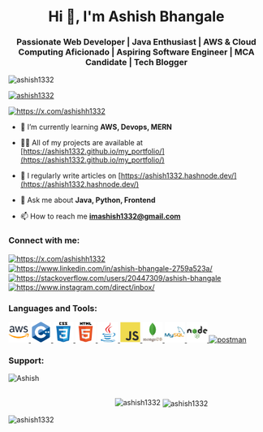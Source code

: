 <h1 align="center">Hi 👋, I'm Ashish Bhangale</h1>
<h3 align="center">Passionate Web Developer | Java Enthusiast | AWS & Cloud Computing Aficionado | Aspiring Software Engineer | MCA Candidate | Tech Blogger</h3>

<p align="left"> <img src="https://komarev.com/ghpvc/?username=ashish1332&label=Profile%20views&color=0e75b6&style=flat" alt="ashish1332" /> </p>

<p align="left"> <a href="https://github.com/ryo-ma/github-profile-trophy"><img src="https://github-profile-trophy.vercel.app/?username=ashish1332" alt="ashish1332" /></a> </p>

<p align="left"> <a href="https://twitter.com/https://x.com/ashishh1332" target="blank"><img src="https://img.shields.io/twitter/follow/https://x.com/ashishh1332?logo=twitter&style=for-the-badge" alt="https://x.com/ashishh1332" /></a> </p>

- 🌱 I’m currently learning **AWS, Devops, MERN**

- 👨‍💻 All of my projects are available at [https://ashish1332.github.io/my_portfolio/](https://ashish1332.github.io/my_portfolio/)

- 📝 I regularly write articles on [https://ashish1332.hashnode.dev/](https://ashish1332.hashnode.dev/)

- 💬 Ask me about **Java, Python, Frontend**

- 📫 How to reach me **imashish1332@gmail.com**

<h3 align="left">Connect with me:</h3>
<p align="left">
<a href="https://twitter.com/https://x.com/ashishh1332" target="blank"><img align="center" src="https://raw.githubusercontent.com/rahuldkjain/github-profile-readme-generator/master/src/images/icons/Social/twitter.svg" alt="https://x.com/ashishh1332" height="30" width="40" /></a>
<a href="https://linkedin.com/in/https://www.linkedin.com/in/ashish-bhangale-2759a523a/" target="blank"><img align="center" src="https://raw.githubusercontent.com/rahuldkjain/github-profile-readme-generator/master/src/images/icons/Social/linked-in-alt.svg" alt="https://www.linkedin.com/in/ashish-bhangale-2759a523a/" height="30" width="40" /></a>
<a href="https://stackoverflow.com/users/https://stackoverflow.com/users/20447309/ashish-bhangale" target="blank"><img align="center" src="https://raw.githubusercontent.com/rahuldkjain/github-profile-readme-generator/master/src/images/icons/Social/stack-overflow.svg" alt="https://stackoverflow.com/users/20447309/ashish-bhangale" height="30" width="40" /></a>
<a href="https://instagram.com/https://www.instagram.com/direct/inbox/" target="blank"><img align="center" src="https://raw.githubusercontent.com/rahuldkjain/github-profile-readme-generator/master/src/images/icons/Social/instagram.svg" alt="https://www.instagram.com/direct/inbox/" height="30" width="40" /></a>
</p>

<h3 align="left">Languages and Tools:</h3>
<p align="left"> <a href="https://aws.amazon.com" target="_blank" rel="noreferrer"> <img src="https://raw.githubusercontent.com/devicons/devicon/master/icons/amazonwebservices/amazonwebservices-original-wordmark.svg" alt="aws" width="40" height="40"/> </a> <a href="https://www.w3schools.com/cpp/" target="_blank" rel="noreferrer"> <img src="https://raw.githubusercontent.com/devicons/devicon/master/icons/cplusplus/cplusplus-original.svg" alt="cplusplus" width="40" height="40"/> </a> <a href="https://www.w3schools.com/css/" target="_blank" rel="noreferrer"> <img src="https://raw.githubusercontent.com/devicons/devicon/master/icons/css3/css3-original-wordmark.svg" alt="css3" width="40" height="40"/> </a> <a href="https://www.w3.org/html/" target="_blank" rel="noreferrer"> <img src="https://raw.githubusercontent.com/devicons/devicon/master/icons/html5/html5-original-wordmark.svg" alt="html5" width="40" height="40"/> </a> <a href="https://www.java.com" target="_blank" rel="noreferrer"> <img src="https://raw.githubusercontent.com/devicons/devicon/master/icons/java/java-original.svg" alt="java" width="40" height="40"/> </a> <a href="https://developer.mozilla.org/en-US/docs/Web/JavaScript" target="_blank" rel="noreferrer"> <img src="https://raw.githubusercontent.com/devicons/devicon/master/icons/javascript/javascript-original.svg" alt="javascript" width="40" height="40"/> </a> <a href="https://www.mongodb.com/" target="_blank" rel="noreferrer"> <img src="https://raw.githubusercontent.com/devicons/devicon/master/icons/mongodb/mongodb-original-wordmark.svg" alt="mongodb" width="40" height="40"/> </a> <a href="https://www.mysql.com/" target="_blank" rel="noreferrer"> <img src="https://raw.githubusercontent.com/devicons/devicon/master/icons/mysql/mysql-original-wordmark.svg" alt="mysql" width="40" height="40"/> </a> <a href="https://nodejs.org" target="_blank" rel="noreferrer"> <img src="https://raw.githubusercontent.com/devicons/devicon/master/icons/nodejs/nodejs-original-wordmark.svg" alt="nodejs" width="40" height="40"/> </a> <a href="https://postman.com" target="_blank" rel="noreferrer"> <img src="https://www.vectorlogo.zone/logos/getpostman/getpostman-icon.svg" alt="postman" width="40" height="40"/> </a> </p>


<h3 align="left">Support:</h3>
<p><a href="https://www.buymeacoffee.com/Ashish"> <img align="left" src="https://cdn.buymeacoffee.com/buttons/v2/default-yellow.png" height="50" width="210" alt="Ashish" /></a></p><br><br>


<p><img align="left" src="https://github-readme-stats.vercel.app/api/top-langs?username=ashish1332&show_icons=true&locale=en&layout=compact" alt="ashish1332" /></p>

<p>&nbsp;<img align="center" src="https://github-readme-stats.vercel.app/api?username=ashish1332&show_icons=true&locale=en" alt="ashish1332" /></p>

<p><img align="center" src="https://github-readme-streak-stats.herokuapp.com/?user=ashish1332&" alt="ashish1332" /></p>

